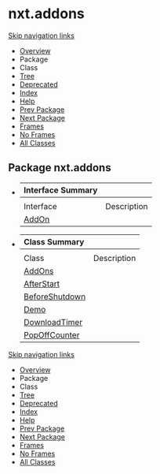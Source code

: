 # nxt.addons

[Skip navigation links](nxt.addons.md#skip.navbar.top)

* [Overview](../../overview.md)
* Package
* Class
* [Tree](nxt.addons-class-hierarchy.md)
* [Deprecated]()
* [Index](../../index-files/a-index.md)
* [Help](../../how-this-api-document-is-organized.md)
* [Prev Package](../nxt.md)
* [Next Package](../crypto/nxt.crypto.md)
* [Frames](https://jpr4.gojupiter.tech/doc/index.html?nxt/addons/package-summary.html)
* [No Frames](nxt.addons.md)
* [All Classes](../../all-classes.md)

## Package nxt.addons

* | Interface Summary |  |
  | :--- | :--- |
  |   |  |
  | Interface | Description |
  | [AddOn](https://jpr4.gojupiter.tech/doc/nxt/addons/AddOn.html) |  |
* | Class Summary |  |
  | :--- | :--- |
  |   |  |
  | Class | Description |
  | [AddOns](https://jpr4.gojupiter.tech/doc/nxt/addons/AddOns.html) |  |
  | [AfterStart](https://jpr4.gojupiter.tech/doc/nxt/addons/AfterStart.html) |  |
  | [BeforeShutdown](https://jpr4.gojupiter.tech/doc/nxt/addons/BeforeShutdown.html) |  |
  | [Demo](https://jpr4.gojupiter.tech/doc/nxt/addons/Demo.html) |  |
  | [DownloadTimer](https://jpr4.gojupiter.tech/doc/nxt/addons/DownloadTimer.html) |  |
  | [PopOffCounter](https://jpr4.gojupiter.tech/doc/nxt/addons/PopOffCounter.html) |  |

[Skip navigation links](nxt.addons.md#skip.navbar.bottom)

* [Overview](../../overview.md)
* Package
* Class
* [Tree](nxt.addons-class-hierarchy.md)
* [Deprecated]()
* [Index](../../index-files/a-index.md)
* [Help](../../how-this-api-document-is-organized.md)
* [Prev Package](../nxt.md)
* [Next Package](../crypto/nxt.crypto.md)
* [Frames](https://jpr4.gojupiter.tech/doc/index.html?nxt/addons/package-summary.html)
* [No Frames](nxt.addons.md)
* [All Classes](../../all-classes.md)

